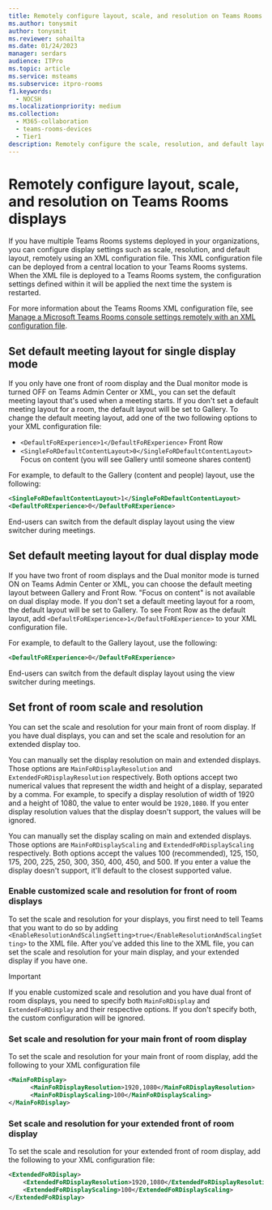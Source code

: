```yaml
---
title: Remotely configure layout, scale, and resolution on Teams Rooms displays
ms.author: tonysmit
author: tonysmit
ms.reviewer: sohailta
ms.date: 01/24/2023
manager: serdars
audience: ITPro
ms.topic: article
ms.service: msteams
ms.subservice: itpro-rooms
f1.keywords: 
  - NOCSH
ms.localizationpriority: medium
ms.collection: 
  - M365-collaboration
  - teams-rooms-devices
  - Tier1
description: Remotely configure the scale, resolution, and default layout of displays on Microsoft Teams Rooms systems.
---
```


# Remotely configure layout, scale, and resolution on Teams Rooms displays

If you have multiple Teams Rooms systems deployed in your organizations, you can configure display settings such as scale, resolution, and default layout, remotely using an XML configuration file. This XML configuration file can be deployed from a central location to your Teams Rooms systems. When the XML file is deployed to a Teams Rooms system, the configuration settings defined within it will be applied the next time the system is restarted.

For more information about the Teams Rooms XML configuration file, see [Manage a Microsoft Teams Rooms console settings remotely with an XML configuration file](xml-config-file.md).

## Set default meeting layout for single display mode

If you only have one front of room display and the Dual monitor mode is turned OFF on Teams Admin Center or XML, you can set the default meeting layout that's used when a meeting starts. If you don't set a default meeting layout for a room, the default layout will be set to Gallery. To change the default meeting layout, add one of the two following options to your XML configuration file:
- `<DefaultFoRExperience>1</DefaultFoRExperience>` Front Row
- `<SingleFoRDefaultContentLayout>0</SingleFoRDefaultContentLayout>` Focus on content (you will see Gallery until someone shares content)

For example, to default to the Gallery (content and people) layout, use the following:

```xml
<SingleFoRDefaultContentLayout>1</SingleFoRDefaultContentLayout>
<DefaultFoRExperience>0</DefaultFoRExperience>
```

End-users can switch from the default display layout using the view switcher during meetings.

## Set default meeting layout for dual display mode

If you have two front of room displays and the Dual monitor mode is turned ON on Teams Admin Center or XML, you can choose the default meeting layout between Gallery and Front Row. "Focus on content" is not available on dual display mode. If you don't set a default meeting layout for a room, the default layout will be set to Gallery. To see Front Row as the default layout, add `<DefaultFoRExperience>1</DefaultFoRExperience>` to your XML configuration file.

For example, to default to the Gallery layout, use the following:

```xml
<DefaultFoRExperience>0</DefaultFoRExperience>
```

End-users can switch from the default display layout using the view switcher during meetings.

## Set front of room scale and resolution

You can set the scale and resolution for your main front of room display. If you have dual displays, you can and set the scale and resolution for an extended display too.

You can manually set the display resolution on main and extended displays. Those options are `MainFoRDisplayResolution` and `ExtendedFoRDisplayResolution` respectively. Both options accept two numerical values that represent the width and height of a display, separated by a comma. For example, to specify a display resolution of width of 1920 and a height of 1080, the value to enter would be `1920,1080`. If you enter display resolution values that the display doesn't support, the values will be ignored.

You can manually set the display scaling on main and extended displays. Those options are `MainFoRDisplayScaling` and `ExtendedFoRDisplayScaling` respectively. Both options accept the values 100 (recommended), 125, 150, 175, 200, 225, 250, 300, 350, 400, 450, and 500. If you enter a value the display doesn't support, it'll default to the closest supported value.

### Enable customized scale and resolution for front of room displays

To set the scale and resolution for your displays, you first need to tell Teams that you want to do so by adding `<EnableResolutionAndScalingSetting>true</EnableResolutionAndScalingSetting>` to the XML file. After you've added this line to the XML file, you can set the scale and resolution for your main display, and your extended display if you have one.

> [!IMPORTANT]
> If you enable customized scale and resolution and you have dual front of room displays, you need to specify both `MainFoRDisplay` and `ExtendedFoRDisplay` and their respective options. If you don't specify both, the custom configuration will be ignored.

### Set scale and resolution for your main front of room display

To set the scale and resolution for your main front of room display, add the following to your XML configuration file

```xml
<MainFoRDisplay>
      <MainFoRDisplayResolution>1920,1080</MainFoRDisplayResolution> 
      <MainFoRDisplayScaling>100</MainFoRDisplayScaling> 
</MainFoRDisplay>
```

### Set scale and resolution for your extended front of room display

To set the scale and resolution for your extended front of room display, add the following to your XML configuration file:

```xml
<ExtendedFoRDisplay> 
    <ExtendedFoRDisplayResolution>1920,1080</ExtendedFoRDisplayResolution> 
    <ExtendedFoRDisplayScaling>100</ExtendedFoRDisplayScaling> 
</ExtendedFoRDisplay>  
```

